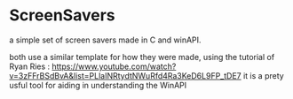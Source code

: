 # ScreenSavers
a simple set of screen savers made in C and winAPI.

both use a similar template for how they were made, using the tutorial of Ryan Ries : https://www.youtube.com/watch?v=3zFFrBSdBvA&list=PLlaINRtydtNWuRfd4Ra3KeD6L9FP_tDE7
it is a prety usful tool for aiding in understanding the WinAPI
